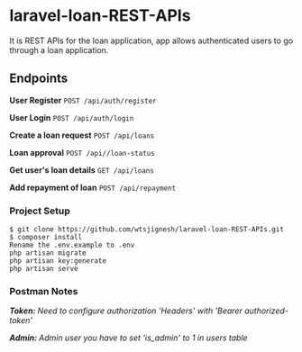 # laravel-loan-REST-APIs
It is REST APIs for the loan application, app allows authenticated users to go through a loan application.

## Endpoints

**User Register** `POST /api/auth/register`

**User Login** `POST /api/auth/login`

**Create a loan request** `POST /api/loans`

**Loan approval** `POST /api//loan-status`

**Get user's loan details** `GET /api/loans`

**Add repayment of loan** `POST /api/repayment`

### Project Setup

```
$ git clone https://github.com/wtsjignesh/laravel-loan-REST-APIs.git
$ composer install
Rename the .env.example to .env
php artisan migrate
php artisan key:generate
php artisan serve
```

### Postman Notes

<p><em><strong>Token: </strong>Need to configure authorization 'Headers' with 'Bearer authorized-token'</em></p>
<p><em><strong>Admin: </strong>Admin user you have to set 'is_admin' to 1 in users table</em></p>

